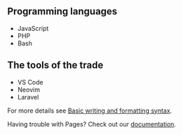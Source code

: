## Programming languages 
- JavaScript
- PHP
- Bash

## The tools of the trade
- VS Code
- Neovim
- Laravel


For more details see [Basic writing and formatting syntax](https://docs.github.com/en/github/writing-on-github/getting-started-with-writing-and-formatting-on-github/basic-writing-and-formatting-syntax).

Having trouble with Pages? Check out our [documentation](https://docs.github.com/categories/github-pages-basics/).
